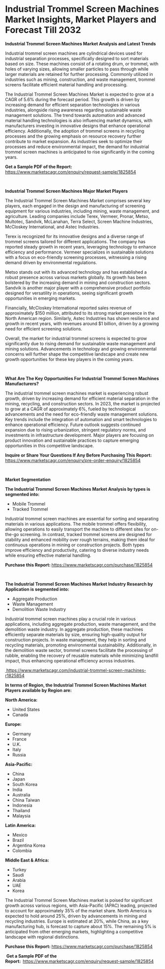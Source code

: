 <p><h1>Industrial Trommel Screen Machines Market Insights, Market Players and Forecast Till 2032</h1></p><p><strong>Industrial Trommel Screen Machines Market Analysis and Latest Trends</strong></p>
<p><p>Industrial trommel screen machines are cylindrical devices used for industrial separation processes, specifically designed to sort materials based on size. These machines consist of a rotating drum, or trommel, with holes of varying sizes, allowing smaller particles to pass through while larger materials are retained for further processing. Commonly utilized in industries such as mining, construction, and waste management, trommel screens facilitate efficient material handling and processing.</p><p>The Industrial Trommel Screen Machines Market is expected to grow at a CAGR of 5.6% during the forecast period. This growth is driven by increasing demand for efficient separation technologies in various industries, alongside rising awareness regarding sustainable waste management solutions. The trend towards automation and advanced material handling technologies is also influencing market dynamics, with manufacturers investing in innovative designs that enhance operational efficiency. Additionally, the adoption of trommel screens in recycling processes and the growing emphasis on resource recovery further contribute to market expansion. As industries seek to optimize their processes and reduce environmental impact, the demand for industrial trommel screen machines is anticipated to rise significantly in the coming years.</p></p>
<p><strong>Get a Sample PDF of the Report:&nbsp;</strong> <a href="https://www.marketscagr.com/enquiry/request-sample/1825854?utm_campaign=3606&utm_medium=2&utm_source=Github&utm_content=ia&utm_term=16042025&utm_id=industrial-trommel-screen-machines">https://www.marketscagr.com/enquiry/request-sample/1825854</a></p>
<p>&nbsp;</p>
<p><strong>Industrial Trommel Screen Machines Major Market Players</strong></p>
<p><p>The Industrial Trommel Screen Machines Market comprises several key players, each engaged in the design and manufacturing of screening equipment for various industries, including mining, waste management, and agriculture. Leading companies include Terex, Vermeer, Pronar, Metso, Multotec, Sandvik, McLanahan, Terra Select, Screen Machine Industries, McCloskey International, and Astec Industries.</p><p>Terex is recognized for its innovative designs and a diverse range of trommel screens tailored for different applications. The company has reported steady growth in recent years, leveraging technology to enhance efficiency and performance. Vermeer specializes in sustainable solutions with a focus on eco-friendly screening processes, witnessing a rising demand driven by environmental regulations.</p><p>Metso stands out with its advanced technology and has established a robust presence across various markets globally. Its growth has been bolstered by the increasing demand in mining and construction sectors. Sandvik is another major player with a comprehensive product portfolio designed for versatility in operations, seeing significant growth opportunities in emerging markets.</p><p>Financially, McCloskey International reported sales revenue of approximately $150 million, attributed to its strong market presence in the North American region. Similarly, Astec Industries has shown resilience and growth in recent years, with revenues around $1 billion, driven by a growing need for efficient screening solutions.</p><p>Overall, the market for industrial trommel screens is expected to grow significantly due to rising demand for sustainable waste management and mining solutions. Advancements in technology and growing environmental concerns will further shape the competitive landscape and create new growth opportunities for these key players in the coming years.</p></p>
<p>&nbsp;</p>
<p><strong>What Are The Key Opportunities For Industrial Trommel Screen Machines Manufacturers?</strong></p>
<p><p>The industrial trommel screen machines market is experiencing robust growth, driven by increasing demand for efficient material separation in the mining, recycling, and construction sectors. In 2023, the market is projected to grow at a CAGR of approximately 6%, fueled by technological advancements and the need for eco-friendly waste management solutions. Key trends include the integration of automation and smart technologies to enhance operational efficiency. Future outlook suggests continued expansion due to rising urbanization, stringent regulatory norms, and investments in infrastructure development. Major players are focusing on product innovation and sustainable practices to capture emerging opportunities in this competitive landscape.</p></p>
<p><strong>Inquire or Share Your Questions If Any Before Purchasing This Report:</strong> <a href="https://www.marketscagr.com/enquiry/pre-order-enquiry/1825854?utm_campaign=3606&utm_medium=2&utm_source=Github&utm_content=ia&utm_term=16042025&utm_id=industrial-trommel-screen-machines">https://www.marketscagr.com/enquiry/pre-order-enquiry/1825854</a></p>
<p>&nbsp;</p>
<p><strong>Market Segmentation</strong></p>
<p><strong>The Industrial Trommel Screen Machines Market Analysis by types is segmented into:</strong></p>
<p><ul><li>Mobile Trommel</li><li>Tracked Trommel</li></ul></p>
<p><p>Industrial trommel screen machines are essential for sorting and separating materials in various applications. The mobile trommel offers flexibility, allowing operations to easily transport the machine to different sites for on-the-go screening. In contrast, tracked trommel screens are designed for stability and enhanced mobility over rough terrains, making them ideal for continuous operations in mining or construction projects. Both types improve efficiency and productivity, catering to diverse industry needs while ensuring effective material handling.</p></p>
<p><strong>Purchase this Report:&nbsp;</strong><a href="https://www.marketscagr.com/purchase/1825854?utm_campaign=3606&utm_medium=2&utm_source=Github&utm_content=ia&utm_term=16042025&utm_id=industrial-trommel-screen-machines">https://www.marketscagr.com/purchase/1825854</a></p>
<p>&nbsp;</p>
<p><strong>The Industrial Trommel Screen Machines Market Industry Research by Application is segmented into:</strong></p>
<p><ul><li>Aggregate Production</li><li>Waste Management</li><li>Demolition Waste Industry</li></ul></p>
<p><p>Industrial trommel screen machines play a crucial role in various applications, including aggregate production, waste management, and the demolition waste industry. In aggregate production, these machines efficiently separate materials by size, ensuring high-quality output for construction projects. In waste management, they help in sorting and recycling materials, promoting environmental sustainability. Additionally, in the demolition waste sector, trommel screens facilitate the processing of rubble, enabling the recovery of reusable materials while minimizing landfill impact, thus enhancing operational efficiency across industries.</p></p>
<p><a href="https://www.marketscagr.com/industrial-trommel-screen-machines-r1825854?utm_campaign=3606&utm_medium=2&utm_source=Github&utm_content=ia&utm_term=16042025&utm_id=industrial-trommel-screen-machines">&nbsp;https://www.marketscagr.com/industrial-trommel-screen-machines-r1825854</a></p>
<p><strong>In terms of Region, the Industrial Trommel Screen Machines Market Players available by Region are:</strong></p>
<p>
    <p> <strong> North America: </strong>
        <ul>
            <li>United States</li>
            <li>Canada</li>
        </ul>
        </p> 
    <p> <strong> Europe: </strong>
        <ul>
            <li>Germany</li>
            <li>France</li>
            <li>U.K.</li>
            <li>Italy</li>
            <li>Russia</li>
        </ul>
        </p> 
    <p> <strong> Asia-Pacific: </strong>
        <ul>
            <li>China</li>
            <li>Japan</li>
            <li>South Korea</li>
            <li>India</li>
            <li>Australia</li>
            <li>China Taiwan</li>
            <li>Indonesia</li>
            <li>Thailand</li>
            <li>Malaysia</li>
        </ul>
        </p> 
    <p> <strong> Latin America: </strong>
        <ul>
            <li>Mexico</li>
            <li>Brazil</li>
            <li>Argentina Korea</li>
            <li>Colombia</li>
        </ul>
        </p> 
    <p> <strong> Middle East & Africa: </strong>
        <ul>
            <li>Turkey</li>
            <li>Saudi</li>
            <li>Arabia</li>
            <li>UAE</li>
            <li>Korea</li>
        </ul>
    </p>
    </p>
<p><p>The Industrial Trommel Screen Machines market is poised for significant growth across various regions, with Asia-Pacific (APAC) leading, projected to account for approximately 35% of the market share. North America is expected to hold around 25%, driven by advancements in mining and recycling industries. Europe is estimated at 20%, while China, as a key manufacturing hub, is forecast to capture about 15%. The remaining 5% is anticipated from other emerging markets, highlighting a competitive landscape with regional distinctions.</p></p>
<p><strong>Purchase this Report: </strong><a href="https://www.marketscagr.com/purchase/1825854?utm_campaign=3606&utm_medium=2&utm_source=Github&utm_content=ia&utm_term=16042025&utm_id=industrial-trommel-screen-machines">https://www.marketscagr.com/purchase/1825854</a></p>
<p>&nbsp;<strong>Get a Sample PDF of the Report:&nbsp;&nbsp;</strong><a href="https://www.marketscagr.com/enquiry/request-sample/1825854?utm_campaign=3606&utm_medium=2&utm_source=Github&utm_content=ia&utm_term=16042025&utm_id=industrial-trommel-screen-machines">https://www.marketscagr.com/enquiry/request-sample/1825854</a></p>
<p><strong></strong></p>
<p><p></p><p></p><p></p></p>